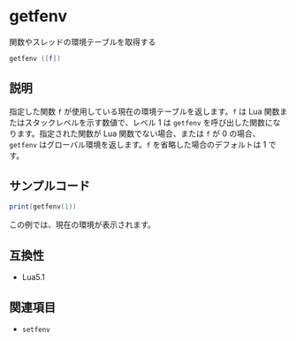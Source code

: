 # getfenv

関数やスレッドの環境テーブルを取得する

```lua
getfenv ([f])
```

## 説明

指定した関数 `f` が使用している現在の環境テーブルを返します。`f` は Lua 関数またはスタックレベルを示す数値で、レベル 1 は `getfenv` を呼び出した関数になります。指定された関数が Lua 関数でない場合、または `f` が 0 の場合、`getfenv` はグローバル環境を返します。`f` を省略した場合のデフォルトは 1 です。

## サンプルコード

```lua
print(getfenv(1))
```

この例では、現在の環境が表示されます。

## 互換性

- Lua5.1

## 関連項目

- `setfenv`
